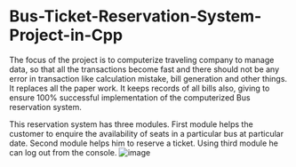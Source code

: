 # Bus-Ticket-Reservation-System-Project-in-Cpp
The focus of the project is to computerize traveling company to manage data, so that all the transactions become fast and there should not be any error in transaction like calculation mistake, bill generation and other things. It replaces all the paper work. It keeps records of all bills also, giving to ensure 100% successful implementation of the computerized Bus reservation system.

This reservation system has three modules. First module helps the customer to enquire the availability of seats in a particular bus at particular date. Second module helps him to reserve a ticket. Using third module he can log out from the console.
![image](https://user-images.githubusercontent.com/76934310/173585732-a2a57809-c0f8-467b-8396-e006cd4dfe1c.png)
